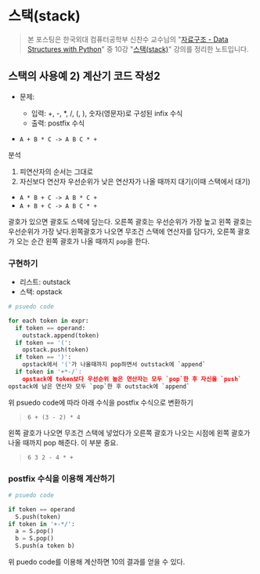 # 스택(stack)

> 본 포스팅은 한국외대 컴퓨터공학부 신찬수 교수님의 "[자료구조 - Data Structures with Python](https://www.youtube.com/playlist?list=PLsMufJgu5933ZkBCHS7bQTx0bncjwi4PK)" 중 10강 "[스택(stack)](https://youtube.com/watch?v=MYk4autDAJ0)" 강의를 정리한 노트입니다.

## 스택의 사용예 2) 계산기 코드 작성2

- 문제:
  - 입력: +, -, *, /, (, ), 숫자(영문자)로 구성된 infix 수식
  - 출력: postfix 수식

- `A + B * C -> A B C * +`

분석

1. 피연산자의 순서는 그대로
2. 자신보다 연산자 우선순위가 낮은 연산자가 나올 때까지 대기(이때 스택에서 대기)

- `A * B + C -> A B * C +`
- `A + B + C -> A B C * +`

괄호가 있으면 괄호도 스택에 담는다. 오른쪽 괄호는 우선순위가 가장 높고 왼쪽 괄호는 우선순위가 가장 낮다.왼쪽괄호가 나오면 무조건 스택에 연산자를 담다가, 오른쪽 괄호가 오는 순간 왼쪽 괄호가 나올 때까지 `pop`을 한다.

### 구현하기

- 리스트: outstack
- 스택: opstack

```py
# psuedo code

for each token in expr:
  if token == operand:
    outstack.append(token)
  if token == '(':
    opstack.push(token)
  if token == ')':
    opstack에서 '('가 나올때까지 pop하면서 outstack에 `append`
  if token in '+*-/`:
    opstack에 token보다 우선순위 높은 연산자는 모두 `pop`한 후 자신을 `push`
opstack에 남은 연산자 모두 `pop`한 후 outstack에 `append`
```

위 psuedo code에 따라 아래 수식을 postfix 수식으로 변환하기

> `6 + (3 - 2) * 4`

왼쪽 괄호가 나오면 무조건 스택에 넣었다가 오른쪽 괄호가 나오는 시점에 왼쪽 괄호가 나올 때까지 pop 해준다. 이 부분 중요.

> `6 3 2 - 4 * +`

### postfix 수식을 이용해 계산하기

```py
# psuedo code

if token == operand
  S.push(token)
if token in '+-*/':
  a = S.pop()
  b = S.pop()
  S.push(a token b)
```

위 puedo code를 이용해 계산하면 10의 결과를 얻을 수 있다.
